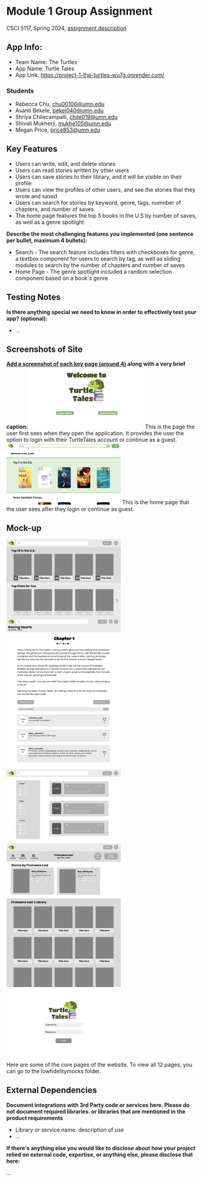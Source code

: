 # Module 1 Group Assignment

CSCI 5117, Spring 2024, [assignment description](https://canvas.umn.edu/courses/413159/pages/project-1)

## App Info:

* Team Name: The Turtles
* App Name: Turtle Tales
* App Link: https://project-1-the-turtles-wu7g.onrender.com/

### Students

* Rebecca Chu, chu00106@umn.edu
* Asanti Bekele, bekel040@umn.edu
* Shriya Chilecampalli, chile019@umn.edu
* Shivali Mukherji, mukhe105@umn.edu
* Megan Price, price853@umn.edu

## Key Features
* Users can write, edit, and delete stories
* Users can read stories written by other users
* Users can save stories to their library, and it will be visible on their profile
* Users can view the profiles of other users, and see the stories that they wrote and saved
* Users can search for stories by keyword, genre, tags, numnber of chapters, and number of saves
* The home page features the top 5 books in the U.S by number of saves, as well as a genre spotlight 

**Describe the most challenging features you implemented
(one sentence per bullet, maximum 4 bullets):**

* Search - The search feature includes filters with checkboxes for genre, a textbox component for users to search by tag, as well as sliding modules to search by the number of chapters and number of saves
* Home Page - The genre spotlight included a random selection component based on a book's genre

## Testing Notes

**Is there anything special we need to know in order to effectively test your app? (optional):**

* ...

## Screenshots of Site

**[Add a screenshot of each key page (around 4)](https://stackoverflow.com/questions/10189356/how-to-add-screenshot-to-readmes-in-github-repository)
along with a very brief caption:**
<img src="/screenshots/Launch.png" alt="Home Page" width="300">
This is the page the user first sees when they open the application. It provides the user the option to login with their TurtleTales account or continue as a guest.
<img src="/screenshots/Home.png" alt="Home Page" width="300">
This is the home page that the user sees after they login or continue as guest.

## Mock-up 

<div style="display:flex; flex-wrap:wrap;">
    <img src="/lowfidelitymocks/Home.png" alt="Home Page" width="300">
    <img src="/lowfidelitymocks/Reading.png" alt="Reading Page" width="300">
    <img src="/lowfidelitymocks/Search.png" alt="Search Page" width="300">
    <img src="/lowfidelitymocks/UserProfile.png" alt="User Profile Page" width="300">
    <img src="/lowfidelitymocks/LogIn.png" alt="Log In Page" width="300">
</div>
Here are some of the core pages of the website. To view all 12 pages, you can go to the lowfidelitymocks folder. 


## External Dependencies

**Document integrations with 3rd Party code or services here.
Please do not document required libraries. or libraries that are mentioned in the product requirements**

* Library or service name: description of use
* ...

**If there's anything else you would like to disclose about how your project
relied on external code, expertise, or anything else, please disclose that
here:**

...
